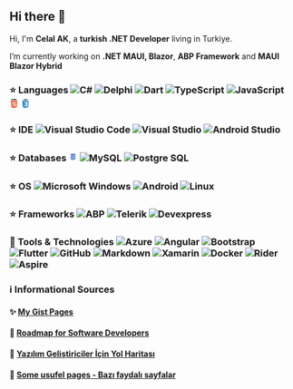 ## Hi there 👋
Hi, I'm **Celal AK**, a **turkish .NET Developer** living in Turkiye. 

I’m currently working on **.NET MAUI, Blazor**, **ABP Framework** and **MAUI Blazor Hybrid**

### :star: Languages          <img width="16" height="16" alt="C#" src="https://github.com/get-icon/geticon/blob/master/icons/c-sharp.svg"> <img width="16" height="16" alt="Delphi" src="https://github.com/get-icon/geticon/blob/master/icons/delphi.svg"> <img width="16" height="16" alt="Dart" src="https://github.com/get-icon/geticon/blob/master/icons/dart.svg"> <img width="16" height="16" alt="TypeScript" src="https://github.com/get-icon/geticon/blob/master/icons/typescript-icon.svg"> <img width="16" height="16" alt="JavaScript" src="https://github.com/get-icon/geticon/blob/master/icons/javascript.svg"> <img width="16" height="16" alt="HTML" src="https://raw.githubusercontent.com/github/explore/80688e429a7d4ef2fca1e82350fe8e3517d3494d/topics/html/html.png"> <img width="16" height="16" alt="css" src="https://raw.githubusercontent.com/github/explore/80688e429a7d4ef2fca1e82350fe8e3517d3494d/topics/css/css.png"> 

### :star: IDE                <img width="16" height="16" alt="Visual Studio Code" src="https://github.com/get-icon/geticon/blob/master/icons/visual-studio-code.svg"> <img width="16" height="16" alt="Visual Studio" src="https://github.com/get-icon/geticon/blob/master/icons/visual-studio.svg"> <img width="16" height="16" alt="Android Studio" src="https://upload.wikimedia.org/wikipedia/commons/thumb/5/51/Android_Studio_Logo_2024.svg/800px-Android_Studio_Logo_2024.svg.png">

### :star: Databases          <img width="16" height="16" alt="Sql" src="https://raw.githubusercontent.com/github/explore/80688e429a7d4ef2fca1e82350fe8e3517d3494d/topics/sql/sql.png"> <img width="16" height="16" alt="MySQL" src="https://github.com/get-icon/geticon/blob/master/icons/mysql.svg"> <img width="16" height="16" alt="Postgre SQL" src="https://github.com/get-icon/geticon/blob/master/icons/postgresql.svg">

### :star: OS                 <img width="16" height="16" alt="Microsoft Windows" src="https://github.com/get-icon/geticon/blob/master/icons/microsoft-windows.svg"> <img width="16" height="16" alt="Android" src="https://github.com/get-icon/geticon/blob/master/icons/android-icon.svg"> <img width="16" height="16" alt="Linux" src="https://github.com/get-icon/geticon/blob/master/icons/linux-tux.svg">

### :star: Frameworks         <img width="16" height="16" alt="ABP" src="https://avatars.githubusercontent.com/u/42068324?s=200&v=4"> <img width="16" height="16" alt="Telerik" src="https://github.com/user-attachments/assets/9e0a7e26-4638-46d3-bc24-ec5b28994186"> <img width="16" height="16" alt="Devexpress" src="https://github.com/user-attachments/assets/97f452f3-2a11-4a5e-bbee-d4fc9797ab00">

### 🧰 Tools & Technologies <img width="16" height="16" alt="Azure" src="https://github.com/get-icon/geticon/blob/master/icons/azure-icon.svg"> <img width="16" height="16" alt="Angular" src="https://github.com/get-icon/geticon/blob/master/icons/angular-icon.svg"> <img width="16" height="16" alt="Bootstrap" src="https://github.com/get-icon/geticon/blob/master/icons/bootstrap.svg"> <img width="16" height="16" alt="Flutter" src="https://github.com/get-icon/geticon/blob/master/icons/flutter.svg"> <img width="16" height="16" alt="GitHub" src="https://github.com/get-icon/geticon/blob/master/icons/github.svg"> <img width="16" height="16" alt="Markdown" src="https://github.com/get-icon/geticon/blob/master/icons/markdown.svg"> <img width="16" height="16" alt="Xamarin" src="https://github.com/get-icon/geticon/blob/master/icons/xamarin.svg"> <img width="16" height="16" alt="Docker" src="https://github.com/get-icon/geticon/blob/master/icons/docker-icon.svg"> <img width="16" height="16" alt="Rider" src="https://resources.jetbrains.com/storage/products/rider/img/meta/rider_logo_300x300.png"> <img width="16" height="16" alt="Aspire" src="https://github.com/user-attachments/assets/0dc0e7b8-b64c-4e5f-9ea4-586d501a63f7">

### ℹ️ Informational Sources 
#### ✨ [My Gist Pages](https://gist.github.com/dolunay) 

#### 🌱 [Roadmap for Software Developers](https://gist.github.com/dolunay/3f2b5d2b25ede5296cdbf9f458a79ea0#file-roadmap-for-software-developers-md)
#### 🌱 [Yazılım Geliştiriciler İçin Yol Haritası](https://gist.github.com/dolunay/3f2b5d2b25ede5296cdbf9f458a79ea0#file-yazilim-gelistiriciler-icin-yol-haritasi-md)
#### 🌱 [Some usufel pages - Bazı faydalı sayfalar](https://gist.github.com/dolunay/569c76e60262ad722f078ac33068e358)

<!--
**dolunay/dolunay** is a ✨ _special_ ✨ repository because its `README.md` (this file) appears on your GitHub profile.

Here are some ideas to get you started:

- 🔭 I’m currently working on ...
- 🌱 I’m currently learning ...
- 👯 I’m looking to collaborate on ...
- 🤔 I’m looking for help with ...
- 💬 Ask me about ...
- 📫 How to reach me: ...
- 😄 Pronouns: ...
- ⚡ Fun fact: ...

<img width="30" height="30" alt="Git" src="https://raw.githubusercontent.com/github/explore/80688e429a7d4ef2fca1e82350fe8e3517d3494d/topics/git/git.png">
<img width="30" height="30" alt="POEditor" src="https://github.com/get-icon/geticon/blob/master/icons/poeditor.svg">
-->

